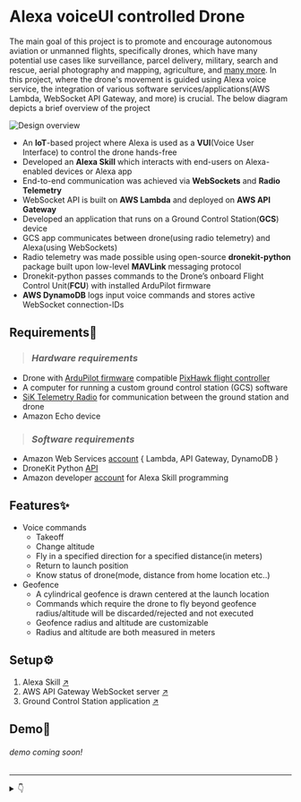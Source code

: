 # __Alexa voiceUI controlled Drone__

<!-- ## _Abstract_ -->

The main goal of this project is to promote and encourage autonomous aviation or unmanned flights, specifically drones, which have many potential use cases like surveillance, parcel delivery, military, search and rescue, aerial photography and mapping, agriculture, and [many more](https://www.allerin.com/blog/10-stunning-applications-of-drone-technology). 
In this project, where the drone's movement is guided using Alexa voice service, the integration of various software services/applications(AWS Lambda, WebSocket API Gateway, and more) is crucial. The below diagram depicts a brief overview of the project

<picture>
  <source media="(prefers-color-scheme: dark)" srcset="./misc/d.png">
  <source media="(prefers-color-scheme: light)" srcset="./misc/l.png">
  <img alt="Design overview" src="./misc/l.png">
</picture>

- An **IoT**-based project where Alexa is used as a **VUI**(Voice User Interface) to control the drone hands-free
- Developed an **Alexa Skill** which interacts with end-users on Alexa-enabled devices or Alexa app
- End-to-end communication was achieved via **WebSockets** and **Radio Telemetry**
- WebSocket API is built on **AWS Lambda** and deployed on **AWS API Gateway**
- Developed an application that runs on a Ground Control Station(**GCS**) device 
- GCS app communicates between drone(using radio telemetry) and Alexa(using WebSockets)
- Radio telemetry was made possible using open-source **dronekit-python** package built upon low-level **MAVLink** messaging protocol
- Dronekit-python passes commands to the Drone’s onboard Flight Control Unit(**FCU**) with installed ArduPilot firmware
- **AWS DynamoDB** logs input voice commands and stores active WebSocket connection-IDs

## __Requirements🔧__

> ### _Hardware requirements_
- Drone with [ArduPilot firmware](https://firmware.ardupilot.org/) compatible [PixHawk flight controller](https://ardupilot.org/copter/docs/common-pixhawk-overview.html)
- A computer for running a custom ground control station (GCS) software
- [SiK Telemetry Radio](https://ardupilot.org/copter/docs/common-sik-telemetry-radio.html#overview) for communication between the ground station and drone
- Amazon Echo device

> ### _Software requirements_
- Amazon Web Services [account](https://aws.amazon.com/) { Lambda, API Gateway, DynamoDB }
- DroneKit Python [API](https://dronekit.io/#air)
- Amazon developer [account](https://developer.amazon.com/) for Alexa Skill programming

## __Features✨__

- Voice commands
  - Takeoff
  - Change altitude
  - Fly in a specified direction for a specified distance(in meters)
  - Return to launch position
  - Know status of drone(mode, distance from home location etc..)
- Geofence 
  - A cylindrical geofence is drawn centered at the launch location
  - Commands which require the drone to fly beyond geofence radius/altitude will be discarded/rejected and not executed
  - Geofence radius and altitude are customizable
  - Radius and altitude are both measured in meters

<!-- <details>
  <summary>Potential future additions</summary>
  -> Aerial photography using a camera on the drone</br>
  -> Autonomous missions, surveys, circle and rectangle missions</br>
  -> Live footage from the camera on drone</br>
  -> LTE-powered drone to eliminate range and bandwidth issues
</details> -->

## __Setup⚙__

1. Alexa Skill [↗](./Alexa%20Skill/)
2. AWS API Gateway WebSocket server [↗](./WebSocket%20-%20API%20Gateway/)
3. Ground Control Station application [↗](./Ground%20Control%20Station/)

## __Demo🚀__

###### demo coming soon!
---

<details>
<summary>👇</summary>

Issues? Open an issue [here](https://github.com/prithvi2k2/Alexa-VoiceUI-Controlled-Drone/issues)</br>
Questions? Discuss [here](https://github.com/prithvi2k2/Alexa-VoiceUI-Controlled-Drone/discussions)
</details>
